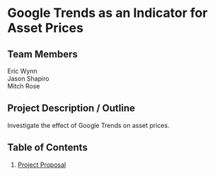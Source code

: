 # Google Trends as an Indicator for Asset Prices

## Team Members

Eric Wynn  
Jason Shapiro  
Mitch Rose

## Project Description / Outline

Investigate the effect of Google Trends on asset prices.

## Table of Contents

1. [Project Proposal](PROPOSAL.md)
